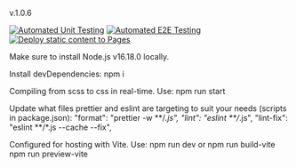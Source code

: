 v.1.0.6

[![Automated Unit Testing](https://github.com/S10ANDK/social-media-client/actions/workflows/unit-test.yml/badge.svg)](https://github.com/S10ANDK/social-media-client/actions/workflows/unit-test.yml)
[![Automated E2E Testing](https://github.com/S10ANDK/social-media-client/actions/workflows/e2e-test.yml/badge.svg)](https://github.com/S10ANDK/social-media-client/actions/workflows/e2e-test.yml)
[![Deploy static content to Pages](https://github.com/S10ANDK/social-media-client/actions/workflows/pages.yml/badge.svg)](https://github.com/S10ANDK/social-media-client/actions/workflows/pages.yml)

Make sure to install Node.js v16.18.0 locally.

Install devDependencies:
npm i

Compiling from scss to css in real-time. Use:
npm run start

Update what files prettier and eslint are targeting to suit your needs (scripts in package.json):
"format": "prettier -w **/*.js",
"lint": "eslint **/*.js",
"lint-fix": "eslint **/*.js --cache --fix",

Configured for hosting with Vite. Use: 
npm run dev
or
npm run build-vite
npm run preview-vite
